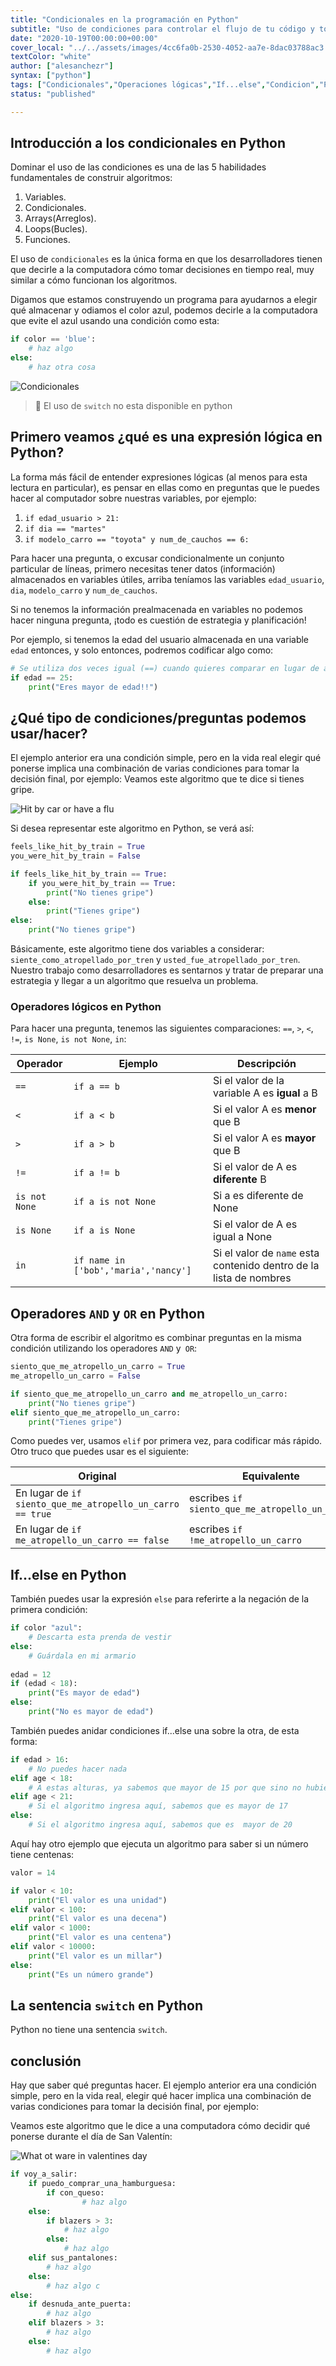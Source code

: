 ```yaml
---
title: "Condicionales en la programación en Python"
subtitle: "Uso de condiciones para controlar el flujo de tu código y tomar decisiones programáticas en Python"
date: "2020-10-19T00:00:00+00:00"
cover_local: "../../assets/images/4cc6fa0b-2530-4052-aa7e-8dac03788ac3.png"
textColor: "white"
author: ["alesanchezr"]
syntax: ["python"]
tags: ["Condicionales","Operaciones lógicas","If...else","Condicion","Python"]
status: "published"

---
```


## Introducción a los condicionales en Python 

Dominar el uso de las condiciones es una de las 5 habilidades fundamentales de construir algoritmos:

1. Variables.
2. Condicionales.
3. Arrays(Arreglos).
4. Loops(Bucles).
5. Funciones.

El uso de `condicionales` es la única forma en que los desarrolladores tienen que decirle a la computadora cómo tomar decisiones en tiempo real, muy similar a cómo funcionan los algoritmos.

Digamos que estamos construyendo un programa para ayudarnos a elegir qué almacenar y odiamos el color azul, podemos decirle a la computadora que evite el azul usando una condición como esta:
  
```python
if color == 'blue':
    # haz algo
else:
    # haz otra cosa

```
  
![Condicionales](../../assets/images/e73b673e-d744-45a7-a1ed-61a1dae49560.png)

> :link: El uso de `switch` no esta disponible en python

## Primero veamos ¿qué es una expresión lógica en Python?

La forma más fácil de entender expresiones lógicas (al menos para esta lectura en particular), es pensar en ellas como en preguntas que le puedes hacer al computador sobre nuestras variables, por ejemplo:

1. `if edad_usuario > 21:`
2. `if dia == "martes"`
3. `if modelo_carro == "toyota" y num_de_cauchos == 6:`

Para hacer una pregunta, o excusar condicionalmente un conjunto particular de líneas, primero necesitas tener datos (información) almacenados en variables útiles, arriba teníamos las variables `edad_usuario`, `dia`, `modelo_carro` y `num_de_cauchos`.

Si no tenemos la información prealmacenada en variables no podemos hacer ninguna pregunta, ¡todo es cuestión de estrategia y planificación!

Por ejemplo, si tenemos la edad del usuario almacenada en una variable `edad` entonces, y solo entonces, podremos codificar algo como:

```python
# Se utiliza dos veces igual (==) cuando quieres comparar en lugar de asigner el valor
if edad == 25:
    print("Eres mayor de edad!!")
```

## ¿Qué tipo de condiciones/preguntas podemos usar/hacer?

El ejemplo anterior era una condición simple, pero en la vida real elegir qué ponerse implica una combinación de varias condiciones para tomar la decisión final, por ejemplo: Veamos este algoritmo que te dice si tienes gripe.

![Hit by car or have a flu](../../assets/images/03ed6b76-0ee0-4b04-bd45-0fb58ae6f800.jpeg)

Si desea representar este algoritmo en Python, se verá así:

```python
feels_like_hit_by_train = True
you_were_hit_by_train = False

if feels_like_hit_by_train == True:
    if you_were_hit_by_train == True:
        print("No tienes gripe")
    else:
        print("Tienes gripe")
else:
    print("No tienes gripe")
```

Básicamente, este algoritmo tiene dos variables a considerar: `siente_como_atropellado_por_tren` y `usted_fue_atropellado_por_tren`.
Nuestro trabajo como desarrolladores es sentarnos y tratar de preparar una estrategia y llegar a un algoritmo que resuelva un problema.

### Operadores lógicos en Python

Para hacer una pregunta, tenemos las siguientes comparaciones: `==`, `>`, `<`, `!=`, `is None`, `is not None`, `in`:

| Operador      | Ejemplo       | Descripción   |
| ------------  | -----------   | --------------|
| `==`          | `if a == b`   | Si el valor de la variable A es **igual** a B |
| `<`           | `if a < b`    | Si el valor A es **menor** que B |
| `>`           | `if a > b`    | Si el valor A es **mayor** que B |
| `!=`          | `if a != b`   | Si el valor de A es **diferente** B |
| `is not None` | `if a is not None` | Si a es diferente de None |
| `is None`     | `if a is None`| Si el valor de A es igual a None |
| `in`          | `if name in ['bob','maria','nancy']` | Si el valor de `name` esta contenido dentro de la lista de nombres  |

## Operadores `AND` y `OR` en Python

Otra forma de escribir el algoritmo es combinar preguntas en la misma condición utilizando los operadores `AND` y` OR`:

```python
siento_que_me_atropello_un_carro = True
me_atropello_un_carro = False

if siento_que_me_atropello_un_carro and me_atropello_un_carro:
    print("No tienes gripe")
elif siento_que_me_atropello_un_carro:
    print("Tienes gripe")
```

Como puedes ver, usamos `elif` por primera vez, para codificar más rápido. Otro truco que puedes usar es el siguiente:

| Original | Equivalente |
| --- | --- |
| En lugar de `if siento_que_me_atropello_un_carro == true` | escribes `if siento_que_me_atropello_un_carro`  |
| En lugar de `if me_atropello_un_carro == false` | escribes `if !me_atropello_un_carro` |

## If...else en Python

También puedes usar la expresión `else` para referirte a la negación de la primera condición:

```python
if color "azul":
    # Descarta esta prenda de vestir
else:
    # Guárdala en mi armario
  
edad = 12
if (edad < 18):
    print("Es mayor de edad")
else:
    print("No es mayor de edad")

```

También puedes anidar condiciones if...else una sobre la otra, de esta forma:

```python
if edad > 16: 
    # No puedes hacer nada
elif age < 18:
    # A estas alturas, ya sabemos que mayor de 15 por que sino no hubiese ingresado a la primera condición.
elif age < 21:
    # Si el algoritmo ingresa aquí, sabemos que es mayor de 17 
else:
    # Si el algoritmo ingresa aquí, sabemos que es  mayor de 20

```

Aquí hay otro ejemplo que ejecuta un algoritmo para saber si un número tiene centenas:

```python
valor = 14

if valor < 10:
    print("El valor es una unidad")
elif valor < 100:
    print("El valor es una decena")
elif valor < 1000:
    print("El valor es una centena")
elif valor < 10000:
    print("El valor es un millar")
else:
    print("Es un número grande")

```

## La sentencia `switch` en Python

Python no tiene una sentencia `switch`.

## conclusión

Hay que saber qué preguntas hacer. El ejemplo anterior era una condición simple, pero en la vida real, elegir qué hacer implica una combinación de varias condiciones para tomar la decisión final, por ejemplo: 

Veamos este algoritmo que le dice a una computadora cómo decidir qué ponerse durante el día de San Valentín:

![What ot ware in valentines day](../../assets/images/87f2be86-32c3-4bfc-8db4-dbd0d979e4d3.jpeg)

```python
if voy_a_salir:
    if puedo_comprar_una_hamburguesa:
        if con_queso:
                # haz algo 
    else:
        if blazers > 3:
            # haz algo 
        else:
            # haz algo 
    elif sus_pantalones:
        # haz algo 
    else:
        # haz algo c
else:
    if desnuda_ante_puerta:
        # haz algo 
    elif blazers > 3:
        # haz algo 
    else:
        # haz algo 
```
